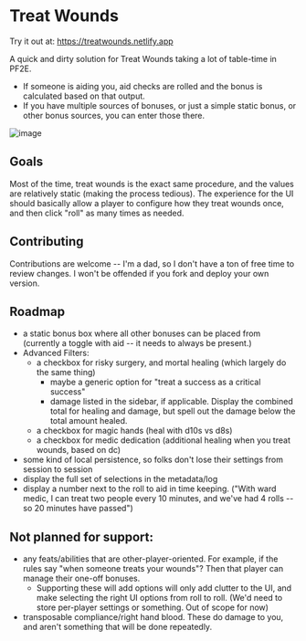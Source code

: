 # Treat Wounds

Try it out at: https://treatwounds.netlify.app

A quick and dirty solution for Treat Wounds taking a lot of table-time in PF2E.

- If someone is aiding you, aid checks are rolled and the bonus is calculated based on that output.
- If you have multiple sources of bonuses, or just a simple static bonus, or other bonus sources, you can enter those there.

![image](https://github.com/matthewoden/treat-wounds/assets/4907424/e5641849-5c20-4e14-a70a-9219c7332ad6)

## Goals

Most of the time, treat wounds is the exact same procedure, and the values are relatively static (making the process tedious). 
The experience for the UI should basically allow a player to configure how they treat wounds once, and then click "roll" as
many times as needed.

## Contributing

Contributions are welcome -- I'm a dad, so I don't have a ton of free time to review changes. I won't be offended if you fork and deploy your own version.

## Roadmap

- a static bonus box where all other bonuses can be placed from (currently a toggle with aid -- it needs to always be present.)
- Advanced Filters:
    - a checkbox for risky surgery, and mortal healing (which largely do the same thing)
        - maybe a generic option for "treat a success as a critical success"
        - damage listed in the sidebar, if applicable. Display the combined total for healing and damage, but spell out the damage below the total amount healed.
    - a checkbox for magic hands (heal with d10s vs d8s)
    - a checkbox for medic dedication (additional healing when you treat wounds, based on dc)
- some kind of local persistence, so folks don't lose their settings from session to session
- display the full set of selections in the metadata/log
- display a number next to the roll to aid in time keeping.  ("With ward medic, I can treat two people every 10 minutes, and we've had 4 rolls -- so 20 minutes have passed")

## Not planned for support:
- any feats/abilities that are other-player-oriented. For example, if the rules say "when someone treats your wounds"? Then that player can manage their one-off bonuses.
   - Supporting these will add options will only add clutter to the UI, and make selecting the right UI options from roll to roll. (We'd need to store per-player settings or something. Out of scope for now)
- transposable compliance/right hand blood. These do damage to you, and aren't something that will be done repeatedly.
